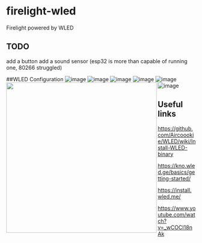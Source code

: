 # firelight-wled
Firelight powered by WLED 

## TODO
add a button
add a sound sensor (esp32 is more than capable of running one,  80266 struggled)

##WLED Configuration
<img src="https://user-images.githubusercontent.com/70169792/143025053-edb89f87-dbe8-4f35-b569-170dd68bae0e.png" width=400 align=left>
![image](https://user-images.githubusercontent.com/70169792/143025053-edb89f87-dbe8-4f35-b569-170dd68bae0e.png)
![image](https://user-images.githubusercontent.com/70169792/143025150-9e7c82c7-d2ea-4aac-8955-3c4af24869ff.png)
![image](https://user-images.githubusercontent.com/70169792/143025204-715dbf57-7cb9-47cd-a01d-49fc87f003d3.png)
![image](https://user-images.githubusercontent.com/70169792/143025320-86427630-ee50-4751-9477-b31f156b6e6b.png)
![image](https://user-images.githubusercontent.com/70169792/143025361-09d50eaf-096a-458c-aa45-6b0b48fadb6b.png)
![image](https://user-images.githubusercontent.com/70169792/143025399-2c49672f-b33c-4060-b59b-c977ae3980e0.png)


## Useful links
https://github.com/Aircoookie/WLED/wiki/Install-WLED-binary

https://kno.wled.ge/basics/getting-started/

https://install.wled.me/

https://www.youtube.com/watch?v=_wCOCI18nAk
